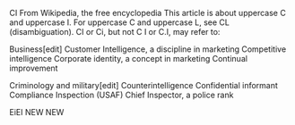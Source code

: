 
CI
From Wikipedia, the free encyclopedia
This article is about uppercase C and uppercase I. For uppercase C and uppercase L, see CL (disambiguation).
CI or Ci, but not C I or C.I, may refer to:

Business[edit]
Customer Intelligence, a discipline in marketing
Competitive intelligence
Corporate identity, a concept in marketing
Continual improvement


Criminology and military[edit]
Counterintelligence
Confidential informant
Compliance Inspection (USAF)
Chief Inspector, a police rank


EiEI NEW NEW